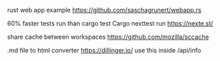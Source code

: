 rust web app example
https://github.com/saschagrunert/webapp.rs
<br/>

60% faster tests run than cargo test
Cargo nexttest run
https://nexte.st/
<br/>

share cache between workspaces
https://github.com/mozilla/sccache
<br/>

.md file to html converter
https://dillinger.io/
use this inside /api/info
<br/>

